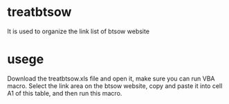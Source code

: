 # treatbtsow
It is used to organize the link list of btsow website
# usege
Download the treatbtsow.xls file and open it, make sure you can run VBA macro.
Select the link area on the btsow website, copy and paste it into cell A1 of this table, and then run this macro.
